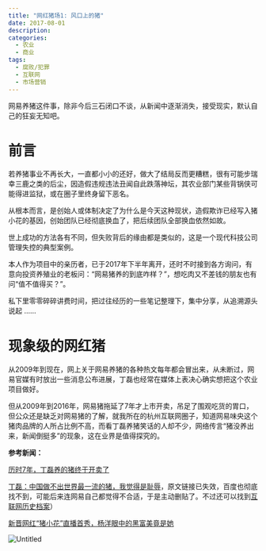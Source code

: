 ```yaml
---
title: "网红猪场1: 风口上的猪"
date: 2017-08-01
description: 
categories:
  - 农业
  - 商业
tags:
  - 腐败/犯罪
  - 互联网
  - 市场营销
---
```



网易养猪这件事，除非今后三石闭口不谈，从新闻中逐渐消失，接受现实，默认自己的狂妄无知吧。 ‌

# **前言**

若养猪事业不再长大，一直都小小的还好，做大了结局反而更糟糕，很有可能步瑞幸三鹿之类的后尘，因造假违规违法丑闻自此跌落神坛，其农业部门某些背锅侠可能得进监狱，或在圈子里终身留下恶名。

从根本而言，是创始人或体制决定了为什么是今天这种现状，造假欺诈已经写入猪小花的基因，创始团队已经彻底换血了，把后续团队全部换血依然如故。

世上成功的方法各有不同，但失败背后的缘由都是类似的，这是一个现代科技公司管理失控的典型案例。

本人作为项目中的亲历者，已于2017年下半年离开，还时不时接到各方询问，有意向投资养殖业的老板问：“网易猪养的到底咋样？”，想吃肉又不差钱的朋友也有问“值不值得买？”。

私下里零零碎碎讲费时间，把过往经历的一些笔记整理下，集中分享，从追溯源头说起 ……

# **现象级的网红猪**

从2009年到现在，网上关于网易养猪的各种热文每年都会冒出来，从未断过，网易官媒有时放出一些消息公布进展，丁磊也经常在媒体上表决心确实想把这个农业项目做好。

但从2009年到2016年，网易猪拖延了7年才上市开卖，吊足了围观吃货的胃口，但公众还是缺乏对网易猪的了解，就我所在的杭州互联网圈子，知道网易味央这个猪肉品牌的人所占比例不高，而看丁磊养猪笑话的人却不少，网络传言“猪没养出来，新闻倒挺多”的现象，这在业界是值得探究的。

**参考新闻：**

[历时7年，丁磊养的猪终于开卖了](https://www.pearvideo.com/video_1011980)

[丁磊：中国做不出世界最一流的猪，我觉得是耻辱](http://tech.163.com/17/0510/14/CK357VDU00097U7R.html)，原文链接已失效，百度也彻底找不到，可能后来连网易自己都觉得不合适，于是主动删贴了。不过还可以找到[互联网历史档案](https://web.archive.org/web/20180331101633/http://tech.163.com/17/0510/14/CK357VDU00097U7R.html)）

[新晋网红“猪小花”直播首秀，杨洋眼中的黑富美竟是她](https://www.digitaling.com/articles/34448.html) 

![Untitled](%E7%BD%91%E7%BA%A2%E7%8C%AA%E5%9C%BA1%20%E9%A3%8E%E5%8F%A3%E4%B8%8A%E7%9A%84%E7%8C%AA%209f13fddf54e8430c82969864b629cf01/Untitled.png)

